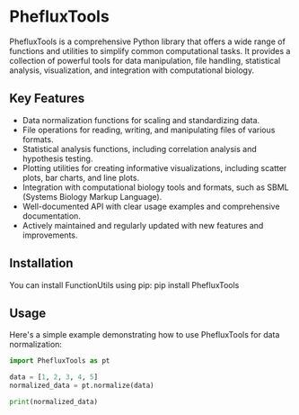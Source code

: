 # PhefluxTools

PhefluxTools is a comprehensive Python library that offers a wide range of functions and utilities to simplify common computational tasks. It provides a collection of powerful tools for data manipulation, file handling, statistical analysis, visualization, and integration with computational biology.

## Key Features

- Data normalization functions for scaling and standardizing data.
- File operations for reading, writing, and manipulating files of various formats.
- Statistical analysis functions, including correlation analysis and hypothesis testing.
- Plotting utilities for creating informative visualizations, including scatter plots, bar charts, and line plots.
- Integration with computational biology tools and formats, such as SBML (Systems Biology Markup Language).
- Well-documented API with clear usage examples and comprehensive documentation.
- Actively maintained and regularly updated with new features and improvements.

## Installation

You can install FunctionUtils using pip:
pip install PhefluxTools


## Usage

Here's a simple example demonstrating how to use PhefluxTools for data normalization:

```python
import PhefluxTools as pt

data = [1, 2, 3, 4, 5]
normalized_data = pt.normalize(data)

print(normalized_data)

